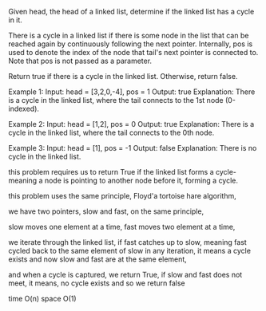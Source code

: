 Given head, the head of a linked list, determine if the linked list has a cycle in it.

There is a cycle in a linked list if there is some node in the list that can be reached again by continuously following the next pointer. Internally, pos is used to denote the index of the node that tail's next pointer is connected to. Note that pos is not passed as a parameter.

Return true if there is a cycle in the linked list. Otherwise, return false.

Example 1:
Input: head = [3,2,0,-4], pos = 1
Output: true
Explanation: There is a cycle in the linked list, where the tail connects to the 1st node (0-indexed).

Example 2:
Input: head = [1,2], pos = 0
Output: true
Explanation: There is a cycle in the linked list, where the tail connects to the 0th node.

Example 3:
Input: head = [1], pos = -1
Output: false
Explanation: There is no cycle in the linked list.

this problem requires us to return True if the linked list forms a cycle-
meaning a node is pointing to another node before it, forming a cycle.

this problem uses the same principle,
Floyd'a tortoise hare algorithm,

we have two pointers,
slow and fast, on the same principle,

slow moves one element at a time,
fast moves two element at a time,

we iterate through the linked list,
if fast catches up to slow,
meaning fast cycled back to the same element of slow in any iteration,
it means a cycle exists and now slow and fast are at the same element,

and when a cycle is captured, we return True,
if slow and fast does not meet, it means, no cycle exists and so
we return false

time O(n)
space O(1)
